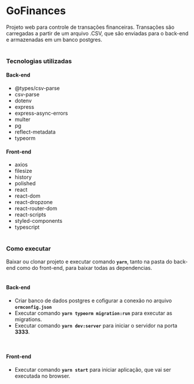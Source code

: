 # GoFinances

Projeto web para controle de transações financeiras. Transações são carregadas a partir de um arquivo .CSV, 
que são enviadas para o back-end e armazenadas em um banco postgres.
<br><br>

### Tecnologias utilizadas
#### Back-end
  - @types/csv-parse
  - csv-parse
  - dotenv
  - express
  - express-async-errors
  - multer
  - pg
  - reflect-metadata
  - typeorm

#### Front-end
  - axios
  - filesize
  - history
  - polished
  - react
  - react-dom
  - react-dropzone
  - react-router-dom
  - react-scripts
  - styled-components
  - typescript
<br><br>

### Como executar
Baixar ou clonar projeto e executar comando <b>```yarn```</b>, tanto na pasta do back-end como do front-end, para baixar todas as dependencias.
<br><br>
#### Back-end
  - Criar banco de dados postgres e cofigurar a conexão no arquivo <b>```ormconfig.json```</b>
  - Executar comando <b>```yarn typeorm migration:run```</b> para executar as migrations.
  - Executar comando <b>```yarn dev:server```</b> para iniciar o servidor na porta <b>3333</b>.
<br>

#### Front-end
  - Executar comando <b>```yarn start```</b> para iniciar aplicação, que vai ser executada no browser.
